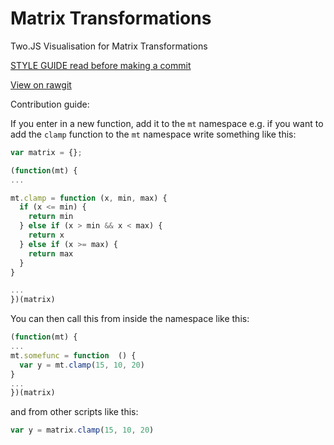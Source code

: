 Matrix Transformations
======================

Two.JS Visualisation for Matrix Transformations

[STYLE GUIDE read before making a commit](https://github.com/feross/standard)

[View on rawgit](https://rawgit.com/UoBEdTechSTEMM/MatrixTransforms/master/index.html)

Contribution guide:

If you enter in a new function, add it to the ```mt``` namespace e.g. if you want to add the ```clamp``` function to the ```mt``` namespace write something like this:

```javascript
var matrix = {};

(function(mt) {
...

mt.clamp = function (x, min, max) {
  if (x <= min) {
    return min
  } else if (x > min && x < max) {
    return x
  } else if (x >= max) {
    return max
  }
}

...
})(matrix)
```

You can then call this from inside the namespace like this:

```javascript
(function(mt) {
...
mt.somefunc = function  () {
  var y = mt.clamp(15, 10, 20)
}
...
})(matrix)
```

and from other scripts like this:

```javascript
var y = matrix.clamp(15, 10, 20)
```
